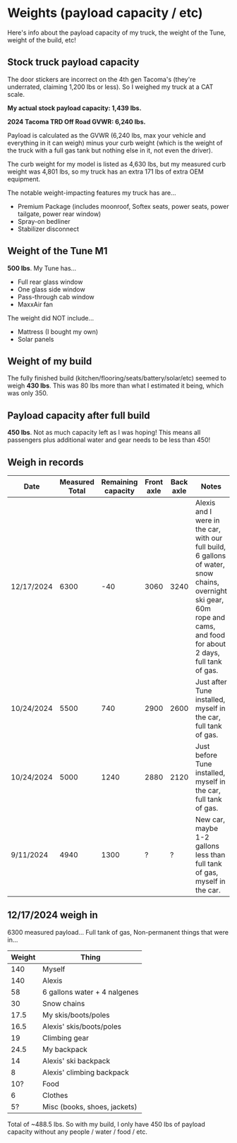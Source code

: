 # Weights (payload capacity / etc)

Here's info about the payload capacity of my truck, the weight of the Tune, weight of the build, etc!

## Stock truck payload capacity

The door stickers are incorrect on the 4th gen Tacoma's (they're underrated, claiming 1,200 lbs or less). So I weighed my truck at a CAT scale.

**My actual stock payload capacity: 1,439 lbs.**

**2024 Tacoma TRD Off Road GVWR: 6,240 lbs.**

Payload is calculated as the GVWR (6,240 lbs, max your vehicle and everything in it can weigh) minus your curb weight (which is the weight of the truck with a full gas tank but nothing else in it, not even the driver).

The curb weight for my model is listed as 4,630 lbs, but my measured curb weight was 4,801 lbs, so my truck has an extra 171 lbs of extra OEM equipment.

The notable weight-impacting features my truck has are...

* Premium Package (includes moonroof, Softex seats, power seats, power tailgate, power rear window)
* Spray-on bedliner
* Stabilizer disconnect

## Weight of the Tune M1

**500 lbs**. My Tune has...

* Full rear glass window
* One glass side window
* Pass-through cab window
* MaxxAir fan

The weight did NOT include...

* Mattress (I bought my own)
* Solar panels

## Weight of my build

The fully finished build (kitchen/flooring/seats/battery/solar/etc) seemed to weigh **430 lbs**. This was 80 lbs more than what I estimated it being, which was only 350. 

## Payload capacity after full build

**450 lbs**. Not as much capacity left as I was hoping! This means all passengers plus additional water and gear needs to be less than 450!

## Weigh in records

Date | Measured Total | Remaining capacity | Front axle | Back axle | Notes
--|--|--|--|--|--
12/17/2024 | 6300 | -40 | 3060 | 3240 | Alexis and I were in the car, with our full build, 6 gallons of water, snow chains, overnight ski gear, 60m rope and cams, and food for about 2 days, full tank of gas. 
10/24/2024 | 5500 | 740 | 2900 | 2600 | Just after Tune installed, myself in the car, full tank of gas. 
10/24/2024 | 5000 | 1240 | 2880 | 2120 | Just before Tune installed, myself in the car, full tank of gas. 
9/11/2024 | 4940 | 1300 | ? | ? | New car, maybe 1-2 gallons less than full tank of gas, myself in the car. 

## 12/17/2024 weigh in

6300 measured payload... Full tank of gas, Non-permanent things that were in...

Weight | Thing
--|--
140 | Myself
140 | Alexis
58 | 6 gallons water + 4 nalgenes
30 | Snow chains
17.5 | My skis/boots/poles
16.5 | Alexis' skis/boots/poles
19 | Climbing gear
24.5 | My backpack
14 | Alexis' ski backpack
8 | Alexis' climbing backpack
10? | Food
6 | Clothes
5? | Misc (books, shoes, jackets)

Total of ~488.5 lbs. So with my build, I only have 450 lbs of payload capacity without any people / water / food / etc.